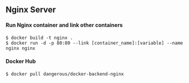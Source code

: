## Nginx Server

#### Run Nginx container and link other containers
```
$ docker build -t nginx .
$ docker run -d -p 80:80 --link [container_name]:[variable] --name nginx nginx
```

#### Docker Hub
```
$ docker pull dangerous/docker-backend-nginx
```
